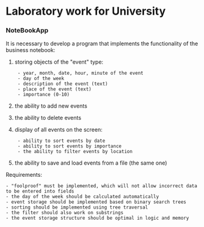 # Laboratory work for University

### NoteBookApp

It is necessary to develop a program that implements the functionality of the business notebook: 

1) storing objects of the "event" type:
   
        - year, month, date, hour, minute of the event 
        - day of the week 
        - description of the event (text) 
        - place of the event (text) 
        - importance (0-10) 
  
3) the ability to add new events 
4) the ability to delete events 
5) display of all events on the screen:

        - ability to sort events by date 
        - ability to sort events by importance 
        - the ability to filter events by location

7) the ability to save and load events from a file (the same one) 
  
Requirements:

    - "foolproof" must be implemented, which will not allow incorrect data to be entered into fields 
    - the day of the week should be calculated automatically 
    - event storage should be implemented based on binary search trees 
    - sorting should be implemented using tree traversal 
    - the filter should also work on substrings 
    - the event storage structure should be optimal in logic and memory

